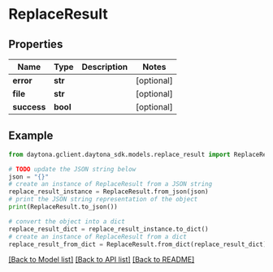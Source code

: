 # ReplaceResult


## Properties

Name | Type | Description | Notes
------------ | ------------- | ------------- | -------------
**error** | **str** |  | [optional] 
**file** | **str** |  | [optional] 
**success** | **bool** |  | [optional] 

## Example

```python
from daytona.gclient.daytona_sdk.models.replace_result import ReplaceResult

# TODO update the JSON string below
json = "{}"
# create an instance of ReplaceResult from a JSON string
replace_result_instance = ReplaceResult.from_json(json)
# print the JSON string representation of the object
print(ReplaceResult.to_json())

# convert the object into a dict
replace_result_dict = replace_result_instance.to_dict()
# create an instance of ReplaceResult from a dict
replace_result_from_dict = ReplaceResult.from_dict(replace_result_dict)
```
[[Back to Model list]](../README.md#documentation-for-models) [[Back to API list]](../README.md#documentation-for-api-endpoints) [[Back to README]](../README.md)


